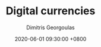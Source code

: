 ---
title: Digital currencies
author: Dimitris Georgoulas
date: 2020-06-01 09:30:00 +0800
categories: [Career, Experience]
tags: [career, crypto]
toc: true
comments: false
---